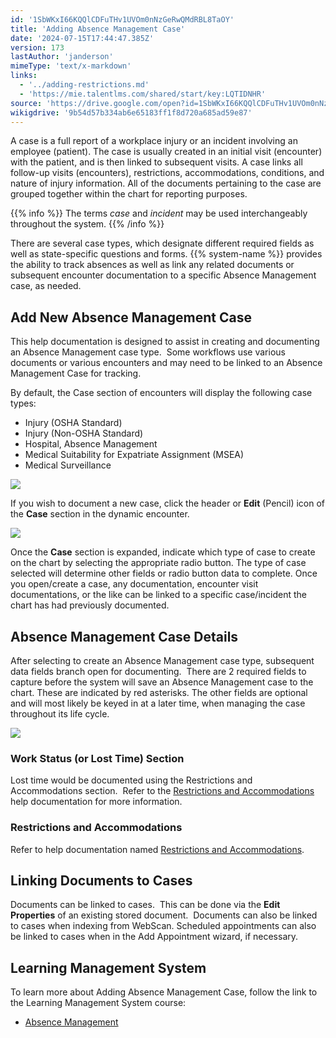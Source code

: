 ```yaml
---
id: '1SbWKxI66KQQlCDFuTHv1UVOm0nNzGeRwQMdRBL8TaOY'
title: 'Adding Absence Management Case'
date: '2024-07-15T17:44:47.385Z'
version: 173
lastAuthor: 'janderson'
mimeType: 'text/x-markdown'
links:
  - '../adding-restrictions.md'
  - 'https://mie.talentlms.com/shared/start/key:LQTIDNHR'
source: 'https://drive.google.com/open?id=1SbWKxI66KQQlCDFuTHv1UVOm0nNzGeRwQMdRBL8TaOY'
wikigdrive: '9b54d57b334ab6e65183ff1f8d720a685ad59e87'
---
```

A case is a full report of a workplace injury or an incident involving an employee (patient). The case is usually created in an initial visit (encounter) with the patient, and is then linked to subsequent visits. A case links all follow-up visits (encounters), restrictions, accommodations, conditions, and nature of injury information. All of the documents pertaining to the case are grouped together within the chart for reporting purposes.

{{% info %}}
The terms *case* and *incident* may be used interchangeably throughout the system.
{{% /info %}}

There are several case types, which designate different required fields as well as state-specific questions and forms.  {{% system-name %}} provides the ability to track absences as well as link any related documents or subsequent encounter documentation to a specific Absence Management case, as needed.

## Add New Absence Management Case

This help documentation is designed to assist in creating and documenting an Absence Management case type.  Some workflows use various documents or various encounters and may need to be linked to an Absence Management Case for tracking.

By default, the Case section of encounters will display the following case types:

* Injury (OSHA Standard)
* Injury (Non-OSHA Standard)
* Hospital, Absence Management
* Medical Suitability for Expatriate Assignment (MSEA)
* Medical Surveillance

![](../adding-absence-management-case.assets/895ee8d7d82d2149015041165ef84d4f.png)

If you wish to document a new case, click the header or **Edit** (Pencil) icon of the **Case** section in the dynamic encounter.

![](../adding-absence-management-case.assets/b634f8f1f09f299c7719210dd5a6b587.png)

Once the **Case** section is expanded, indicate which type of case to create on the chart by selecting the appropriate radio button. The type of case selected will determine other fields or radio button data to complete. Once you open/create a case, any documentation, encounter visit documentations, or the like can be linked to a specific case/incident the chart has had previously documented.

## Absence Management Case Details

After selecting to create an Absence Management case type, subsequent data fields branch open for documenting.  There are 2 required fields to capture before the system will save an Absence Management case to the chart. These are indicated by red asterisks. The other fields are optional and will most likely be keyed in at a later time, when managing the case throughout its life cycle.

![](../adding-absence-management-case.assets/2f348c078fc457639ae3a74cb2635d11.png)

### Work Status (or Lost Time) Section

Lost time would be documented using the Restrictions and Accommodations section.  Refer to the [Restrictions and Accommodations](../adding-restrictions.md) help documentation for more information.

### Restrictions and Accommodations

Refer to help documentation named [Restrictions and Accommodations](../adding-restrictions.md).

## Linking Documents to Cases

Documents can be linked to cases.  This can be done via the **Edit Properties** of an existing stored document.  Documents can also be linked to cases when indexing from WebScan. Scheduled appointments can also be linked to cases when in the Add Appointment wizard, if necessary.

## Learning Management System

To learn more about Adding Absence Management Case, follow the link to the Learning Management System course:

* [Absence Management](https://mie.talentlms.com/shared/start/key:LQTIDNHR)
